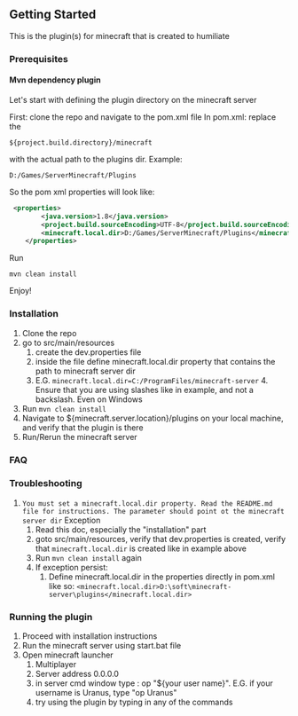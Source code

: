 
<!-- GETTING STARTED -->
## Getting Started

This is the plugin(s) for minecraft that is created to humiliate 

### Prerequisites

#### Mvn dependency plugin

Let's start with defining the plugin directory on the minecraft server

First: clone the repo and navigate to the pom.xml file 
In pom.xml: replace the 
```
${project.build.directory}/minecraft
```
with the actual path to the plugins dir. Example: 
```
D:/Games/ServerMinecraft/Plugins
```
So the pom xml properties will look like: 
```xml
 <properties>
        <java.version>1.8</java.version>
        <project.build.sourceEncoding>UTF-8</project.build.sourceEncoding>
        <minecraft.local.dir>D:/Games/ServerMinecraft/Plugins</minecraft.local.dir>
    </properties>
```
Run
```
mvn clean install
```

Enjoy!

### Installation

1. Clone the repo
2. go to src/main/resources
   1. create the dev.properties file
   2. inside the file define minecraft.local.dir property that contains the path to minecraft server dir
   3. E.G. `minecraft.local.dir=C:/ProgramFiles/minecraft-server`
      4. Ensure that you are using slashes like in example, and not a backslash. Even on Windows
2. Run `mvn clean install`
3. Navigate to ${minecraft.server.location}/plugins on your local machine, and verify that the plugin is there
4. Run/Rerun the minecraft server

### FAQ

### Troubleshooting

1. `You must set a minecraft.local.dir property. Read the README.md file for instructions. The parameter should point ot the minecraft server dir` Exception
   1. Read this doc, especially the "installation" part
   2. goto src/main/resources, verify that dev.properties is created, verify that `minecraft.local.dir` is created like in example above
   3. Run `mvn clean install` again
   4. If exception persist:
      1. Define minecraft.local.dir in the properties directly in pom.xml like so: ``<minecraft.local.dir>D:\soft\minecraft-server\plugins</minecraft.local.dir>``

### Running the plugin 

1. Proceed with installation instructions
2. Run the minecraft server using start.bat file
3. Open minecraft launcher
   1. Multiplayer
   2. Server address 0.0.0.0
   3. in server cmd window type : op "${your user name}". E.G. if your username is Uranus, type "op Uranus"
   4. try using the plugin by typing in any of the commands
   
